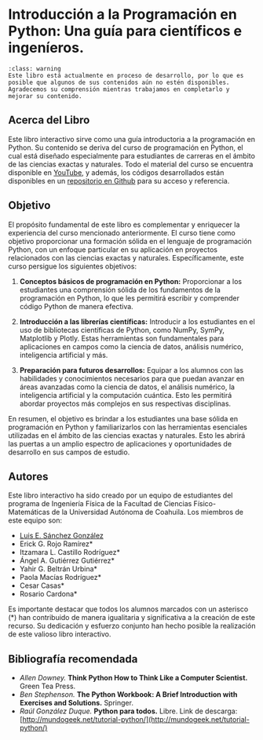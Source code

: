 # Introducción a la Programación en Python: Una guía para científicos e ingeníeros.

```{admonition} Advertencia
:class: warning
Este libro está actualmente en proceso de desarrollo, por lo que es posible que algunos de sus contenidos aún no estén disponibles. Agradecemos su comprensión mientras trabajamos en completarlo y mejorar su contenido.
```

## Acerca del Libro

Este libro interactivo sirve como una guía introductoria a la programación en Python. Su contenido se deriva del curso de programación en Python, el cual está diseñado especialmente para estudiantes de carreras en el ámbito de las ciencias exactas y naturales. Todo el material del curso se encuentra disponible en [YouTube](https://www.youtube.com/playlist?list=PLzWB3djPT4OWvWvl_BbuUY4yKVO0kxngV), y además, los códigos desarrollados están disponibles en un [repositorio en Github](https://github.com/Luis2501/Curso-Python-Cientificos) para su acceso y referencia.

## Objetivo

El propósito fundamental de este libro es complementar y enriquecer la experiencia del curso mencionado anteriormente. El curso tiene como objetivo proporcionar una formación sólida en el lenguaje de programación Python, con un enfoque particular en su aplicación en proyectos relacionados con las ciencias exactas y naturales. Específicamente, este curso persigue los siguientes objetivos:

1. **Conceptos básicos de programación en Python:** Proporcionar a los estudiantes una comprensión sólida de los fundamentos de la programación en Python, lo que les permitirá escribir y comprender código Python de manera efectiva.

2. **Introducción a las librerías científicas:** Introducir a los estudiantes en el uso de bibliotecas científicas de Python, como NumPy, SymPy, Matplotlib y Plotly. Estas herramientas son fundamentales para aplicaciones en campos como la ciencia de datos, análisis numérico, inteligencia artificial y más.

3. **Preparación para futuros desarrollos:** Equipar a los alumnos con las habilidades y conocimientos necesarios para que puedan avanzar en áreas avanzadas como la ciencia de datos, el análisis numérico, la inteligencia artificial y la computación cuántica. Esto les permitirá abordar proyectos más complejos en sus respectivas disciplinas.

En resumen, el objetivo es brindar a los estudiantes una base sólida en programación en Python y familiarizarlos con las herramientas esenciales utilizadas en el ámbito de las ciencias exactas y naturales. Esto les abrirá las puertas a un amplio espectro de aplicaciones y oportunidades de desarrollo en sus campos de estudio.

## Autores

Este libro interactivo ha sido creado por un equipo de estudiantes del programa de Ingeniería Física de la Facultad de Ciencias Físico-Matemáticas de la Universidad Autónoma de Coahuila. Los miembros de este equipo son:

- [Luis E. Sánchez González](https://luis2501.github.io/)
- Erick G. Rojo Ramírez*
- Itzamara L. Castillo Rodríguez*
- Ángel A. Gutiérrez Gutiérrez*
- Yahir G. Beltrán Urbina*
- Paola Macías Rodríguez*
- Cesar Casas*
- Rosario Cardona*

Es importante destacar que todos los alumnos marcados con un asterisco (*) han contribuido de manera igualitaria y significativa a la creación de este recurso. Su dedicación y esfuerzo conjunto han hecho posible la realización de este valioso libro interactivo.

## Bibliografía recomendada

* *Allen Downey.* **Think Python How to Think Like a Computer Scientist.** Green Tea Press.
* *Ben Stephenson.* **The Python Workbook: A Brief Introduction with Exercises and Solutions.** Springer. 
* *Raúl González Duque.* **Python para todos.** Libre. Link de descarga: [http://mundogeek.net/tutorial-python/](http://mundogeek.net/tutorial-python/)

<!--___________________________

## Acerca de QuantumByte

**QuantumByte**, es una iniciativa donde se combinamos la ciencia y la tecnología para explorar temas de física y programación orientado a la ciencia. El objetivo es hacer que conceptos complejos sean accesibles y comprensibles para mentes curiosas. Apoya esta iniciativa y únete a nosotros a seguir explorando.


### ¡Tú puedes ayudarnos!

Si te gustó y te fue de útilidad este material, considera apoyar nuestra misión de explorar el fascinante mundo de la ciencia y la programación. ¡Invítanos un café para continuar con este proyecto!

<script type='text/javascript' src='https://storage.ko-fi.com/cdn/widget/Widget_2.js'></script><script type='text/javascript'>kofiwidget2.init('Support Me on Ko-fi', '#29abe0', 'P5P1MYQ9V');kofiwidget2.draw();</script> -->

